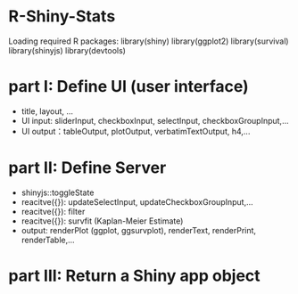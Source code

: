 # R-Shiny-Stats

Loading required R packages: 
library(shiny)
library(ggplot2)
library(survival)
library(shinyjs)
library(devtools)

# part I: Define UI (user interface)
- title, layout, ...
- UI input: sliderInput, checkboxInput, selectInput, checkboxGroupInput,...
- UI output：tableOutput, plotOutput, verbatimTextOutput, h4,...
# part II: Define Server
- shinyjs::toggleState
- reacitve({}): updateSelectInput, updateCheckboxGroupInput,...
- reacitve({}): filter
- reacitve({}): survfit (Kaplan-Meier Estimate)
- output: renderPlot (ggplot, ggsurvplot), renderText, renderPrint, renderTable,...
# part III: Return a Shiny app object



